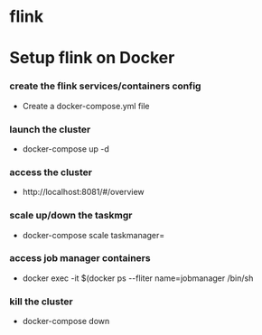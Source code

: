 # flink

# Setup flink on Docker
### create the flink services/containers config
- Create a docker-compose.yml file

### launch the cluster
- docker-compose up -d

### access the cluster
- http://localhost:8081/#/overview

### scale up/down the taskmgr
- docker-compose scale taskmanager=<N>

### access job manager containers
- docker exec -it $(docker ps --fliter name=jobmanager /bin/sh

### kill the cluster
- docker-compose down

